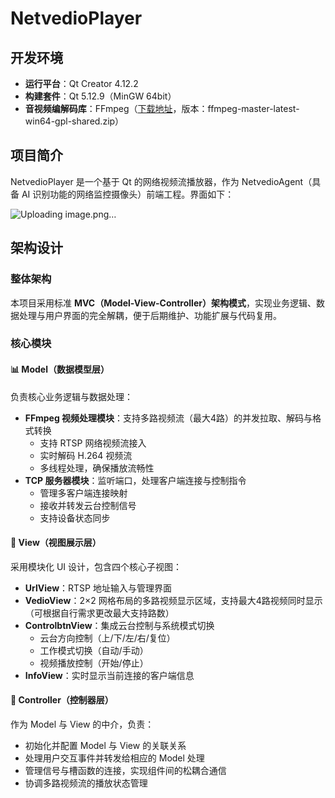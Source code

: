 # NetvedioPlayer

## 开发环境
- **运行平台**：Qt Creator 4.12.2  
- **构建套件**：Qt 5.12.9（MinGW 64bit）  
- **音视频编解码库**：FFmpeg（[下载地址](https://github.com/BtbN/FFmpeg-Builds/releases)，版本：ffmpeg-master-latest-win64-gpl-shared.zip）

## 项目简介
NetvedioPlayer 是一个基于 Qt 的网络视频流播放器，作为 NetvedioAgent（具备 AI 识别功能的网络监控摄像头）前端工程。界面如下：

![Uploading image.png…]()

## 架构设计

### 整体架构
本项目采用标准 **MVC（Model-View-Controller）架构模式**，实现业务逻辑、数据处理与用户界面的完全解耦，便于后期维护、功能扩展与代码复用。

### 核心模块

#### 📊 Model（数据模型层）
负责核心业务逻辑与数据处理：
- **FFmpeg 视频处理模块**：支持多路视频流（最大4路）的并发拉取、解码与格式转换
  - 支持 RTSP 网络视频流接入
  - 实时解码 H.264 视频流
  - 多线程处理，确保播放流畅性
- **TCP 服务器模块**：监听端口，处理客户端连接与控制指令
  - 管理多客户端连接映射
  - 接收并转发云台控制信号
  - 支持设备状态同步

#### 🎨 View（视图展示层）
采用模块化 UI 设计，包含四个核心子视图：
- **UrlView**：RTSP 地址输入与管理界面
- **VedioView**：2×2 网格布局的多路视频显示区域，支持最大4路视频同时显示（可根据自行需求更改最大支持路数）
- **ControlbtnView**：集成云台控制与系统模式切换
  - 云台方向控制（上/下/左/右/复位）
  - 工作模式切换（自动/手动）
  - 视频播放控制（开始/停止）
- **InfoView**：实时显示当前连接的客户端信息

#### 🎯 Controller（控制器层）
作为 Model 与 View 的中介，负责：
- 初始化并配置 Model 与 View 的关联关系
- 处理用户交互事件并转发给相应的 Model 处理
- 管理信号与槽函数的连接，实现组件间的松耦合通信
- 协调多路视频流的播放状态管理
